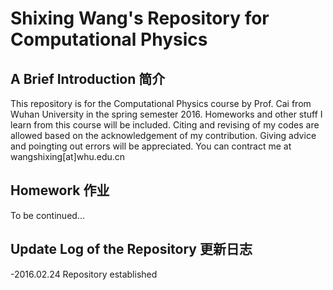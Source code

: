 # Shixing Wang's Repository for Computational Physics
## A Brief Introduction 简介
This repository is for the Computational Physics course by Prof. Cai from Wuhan University in the spring semester 2016. Homeworks and other stuff I learn from this course will be included. Citing and revising of my codes are allowed based on the acknowledgement of my contribution. Giving advice and poingting out errors will be appreciated. You can contract me at wangshixing[at]whu.edu.cn
## Homework 作业
To be continued...
## Update Log of the Repository 更新日志
-2016.02.24 Repository established
